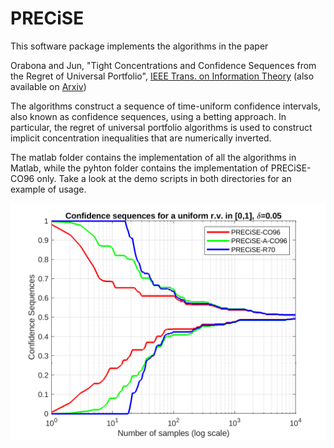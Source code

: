 # PRECiSE

This software package implements the algorithms in the paper

Orabona and Jun,
"Tight Concentrations and Confidence Sequences from the Regret of Universal Portfolio",
[IEEE Trans. on Information Theory](https://ieeexplore.ieee.org/document/10315047) (also available on [Arxiv](https://arxiv.org/pdf/2110.14099.pdf))

The algorithms construct a sequence of time-uniform confidence intervals, also known as confidence sequences, using a betting approach.
In particular, the regret of universal portfolio algorithms is used to construct implicit concentration inequalities that are numerically inverted.

The matlab folder contains the implementation of all the algorithms in Matlab, while the pyhton folder contains the implementation of PRECiSE-CO96 only.
Take a look at the demo scripts in both directories for an example of usage.

![demo](figures/demo.png)
